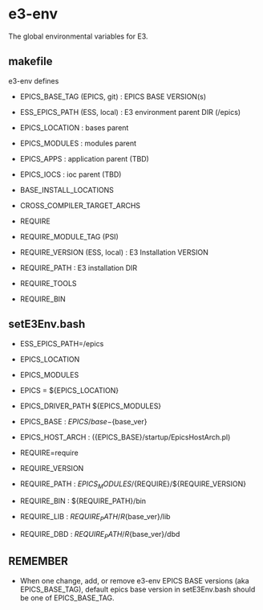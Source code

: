 # e3-env
The global environmental variables for E3.

## makefile

e3-env defines

* EPICS_BASE_TAG (EPICS, git) : EPICS BASE VERSION(s)
* ESS_EPICS_PATH (ESS, local) : E3 environment parent DIR (/epics)
* EPICS_LOCATION : bases parent
* EPICS_MODULES  : modules parent
* EPICS_APPS     : application parent (TBD)
* EPICS_IOCS     : ioc parent (TBD)

* BASE_INSTALL_LOCATIONS
* CROSS_COMPILER_TARGET_ARCHS 


* REQUIRE 
* REQUIRE_MODULE_TAG (PSI) 
* REQUIRE_VERSION (ESS, local) : E3 Installation VERSION
* REQUIRE_PATH  : E3 installation DIR
* REQUIRE_TOOLS 
* REQUIRE_BIN


## setE3Env.bash

* ESS_EPICS_PATH=/epics

* EPICS_LOCATION
* EPICS_MODULES

* EPICS = ${EPICS_LOCATION}
* EPICS_DRIVER_PATH ${EPICS_MODULES}
* EPICS_BASE      : ${EPICS}/base-${base_ver}
* EPICS_HOST_ARCH : $(${EPICS_BASE}/startup/EpicsHostArch.pl)

* REQUIRE=require
* REQUIRE_VERSION
* REQUIRE_PATH : ${EPICS_MODULES}/${REQUIRE}/${REQUIRE_VERSION}
* REQUIRE_BIN  : ${REQUIRE_PATH}/bin
* REQUIRE_LIB  : ${REQUIRE_PATH}/R${base_ver}/lib
* REQUIRE_DBD  : ${REQUIRE_PATH}/R${base_ver}/dbd


## REMEMBER
* When one change, add, or remove e3-env EPICS BASE versions (aka EPICS_BASE_TAG), default epics base version in setE3Env.bash should be one of EPICS_BASE_TAG.

